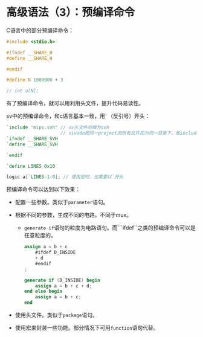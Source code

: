 # 高级语法（3）：预编译命令

C语言中的部分预编译命令：

```c
#include <stdio.h>

#ifndef __SHARE_H
#define __SHARE_H

#endif

#define N 1000000 + 3

// int a[N];
```

有了预编译命令，就可以用利用头文件，提升代码易读性。

sv中的预编译命令，和c语言基本一致，用`` ` ``（反引号）开头：

```verilog
`include "mips.svh" // sv头文件后缀为svh
					// vivado把同一project的所有文件视为同一目录下，故include时无需加目录
`ifndef __SHARE_SVH
`define __SHARE_SVH

`endif

`define LINES 0x10

logic a[`LINES-1:0]; // 使用宏时，也需要以`开头
```

预编译命令可以达到以下效果：

* 配置一些参数。类似于`parameter`语句。

* 根据不同的参数，生成不同的电路。不同于mux。

  * `generate if`语句的粒度为电路语句。而```ifdef``之类的预编译命令可以是任意粒度的。

    ```verilog
    assign a = b + c
        #ifdef D_INSIDE
        + d
        #endif
    ;
    
    generate if (D_INSIDE) begin
        assign a = b + c + d;
    end else begin
    	assign a = b + c;    
    end
    ```

* 使用头文件。类似于`package`语句。
* 使用宏来封装一些功能。部分情况下可用`function`语句代替。

